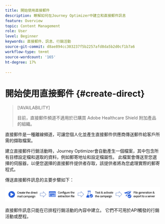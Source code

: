 ```yaml
---
title: 開始使用直接郵件
description: 瞭解如何在Journey Optimizer中建立和直接郵件訊息
feature: Overview
topic: Content Management
role: User
level: Beginner
keywords: 直接郵件、訊息、行銷活動
source-git-commit: d8ae894cc303237f5b2257afd8da5b2d0cf1b7a6
workflow-type: tm+mt
source-wordcount: '165'
ht-degree: 17%

---
```


# 開始使用直接郵件 {#create-direct}

>[!AVAILABILITY]
>
>目前，直接郵件頻道不適用於已購買 Adobe Healthcare Shield 附加產品的組織。
>

直接郵件是一種離線頻道，可讓您個人化並產生直接郵件供應商傳送郵件給客戶所需的擷取檔案。

建立直接郵件行銷活動時，Journey Optimizer會自動產生一個檔案，其中包含所有目標設定檔和選取的資料，例如郵寄地址和設定檔屬性。 此檔案會傳送至您選擇的伺服器，以便您選擇的直接郵件提供者存取，該提供者將為您處理實際的郵寄程式。

傳送直接郵件訊息的主要步驟如下：

![](assets/dm-creation-process.png)

直接郵件訊息只能在已排程行銷活動的內容中建立。 它們不可用於API觸發的行銷活動或歷程。


